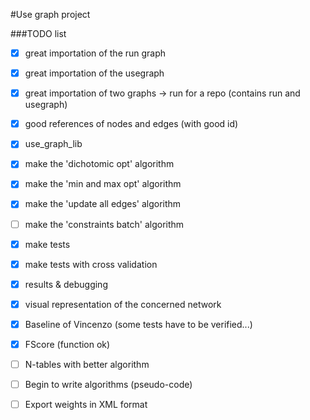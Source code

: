 #Use graph project

###TODO list
*   [x] great importation of the run graph
*   [x] great importation of the usegraph
*   [x] great importation of two graphs -> run for a repo (contains run and usegraph)
*   [x] good references of nodes and edges (with good id)
*   [x] use_graph_lib
*   [x] make the 'dichotomic opt' algorithm
*   [x] make the 'min and max opt' algorithm
*   [x] make the 'update all edges' algorithm
*   [ ] make the 'constraints batch' algorithm
*   [x] make tests
*   [x] make tests with cross validation
*   [x] results & debugging
*   [x] visual representation of the concerned network

*   [x] Baseline of Vincenzo (some tests have to be verified...)

*   [x] FScore (function ok)
*   [ ] N-tables with better algorithm
*   [ ] Begin to write algorithms (pseudo-code)

*   [ ] Export weights in XML format
